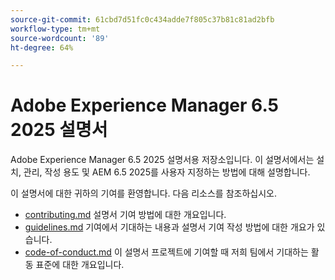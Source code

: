 ```yaml
---
source-git-commit: 61cbd7d51fc0c434adde7f805c37b81c81ad2bfb
workflow-type: tm+mt
source-wordcount: '89'
ht-degree: 64%

---
```

# Adobe Experience Manager 6.5 2025 설명서

Adobe Experience Manager 6.5 2025 설명서용 저장소입니다. 이 설명서에서는 설치, 관리, 작성 용도 및 AEM 6.5 2025를 사용자 지정하는 방법에 대해 설명합니다.

이 설명서에 대한 귀하의 기여를 환영합니다. 다음 리소스를 참조하십시오.

* [contributing.md](contributing.md) 설명서 기여 방법에 대한 개요입니다.
* [guidelines.md](guidelines.md) 기여에서 기대하는 내용과 설명서 기여 작성 방법에 대한 개요가 있습니다.
* [code-of-conduct.md](code-of-conduct.md) 이 설명서 프로젝트에 기여할 때 저희 팀에서 기대하는 활동 표준에 대한 개요입니다.
